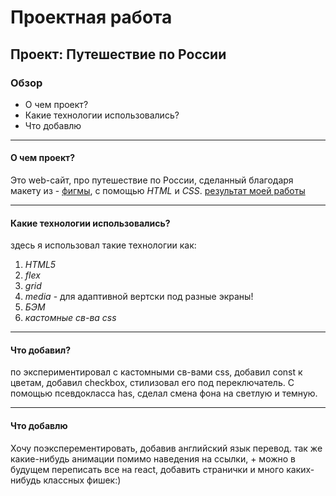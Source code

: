 # Проектная работа
## Проект: Путешествие по России
### Обзор
* О чем проект?
* Какие технологии использовались?
* Что добавлю
-----
#### **О чем проект?**
Это web-сайт, про путешествие по России, сделанный благодаря макету из - [фигмы](https://www.figma.com/file/5S2WSbEFL6awjVWJ0NWL8Q/Sprint-3_-Russia-_-desktop-%2B-mobile?type=design&node-id=62863-634&t=EuI1V1pjFPEGhSCJ-0), с помощью *HTML* и *CSS*. [результат моей работы](https://vanyagachist.github.io/russian-travel/)

-----
#### **Какие технологии использовались?**
здесь я использовал такие технологии как:
1. *HTML5*
2. *flex*
3. *grid*
4. *media* - для адаптивной вертски под разные экраны!
5. *БЭМ*
6. *кастомные св-ва css*
-----

#### **Что добавил?**
по экспериментировал с кастомными св-вами css, добавил const к цветам, добавил checkbox, стилизовал его под переключатель. С помощью псевдокласса has, сделал смена фона на светлую и темную.

-----
#### **Что добавлю**
Хочу поэксперементировать, добавив английский язык перевод. так же какие-нибудь анимации помимо наведения на ссылки, + можно в будущем переписать все на react, добавить странички и много каких-нибудь классных фишек:)
